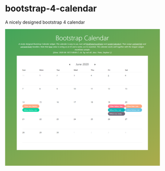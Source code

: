 # bootstrap-4-calendar
A nicely designed bootstrap 4 calendar

![screenshot](https://github.com/ylli2000/bootstrap-4-calendar/blob/master/screenshot.PNG "screenshot")
